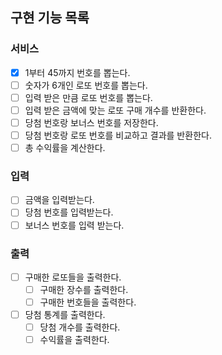 ## 구현 기능 목록
### 서비스
- [X] 1부터 45까지 번호를 뽑는다.
- [ ] 숫자가 6개인 로또 번호를 뽑는다. 
- [ ] 입력 받은 만큼 로또 번호를 뽑는다.
- [ ] 입력 받은 금액에 맞는 로또 구매 개수를 반환한다.
- [ ] 당첨 번호랑 보너스 번호를 저장한다.
- [ ] 당첨 번호랑 로또 번호를 비교하고 결과를 반환한다.
- [ ] 총 수익률을 계산한다.
### 입력
- [ ] 금액을 입력받는다.
- [ ] 당첨 번호를 입력받는다.
- [ ] 보너스 번호를 입력 받는다.
### 출력
- [ ] 구매한 로또들을 출력한다.
  - [ ] 구매한 장수를 출력한다.
  - [ ] 구매한 번호들을 출력한다.
- [ ] 당첨 통계를 출력한다.
  - [ ] 당첨 개수를 출력한다.
  - [ ] 수익률을 출력한다.
